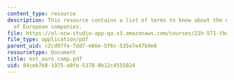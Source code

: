 ```yaml
---
content_type: resource
description: This resource contains a list of terms to know about the establishment
  of European companies.
file: https://ol-ocw-studio-app-qa.s3.amazonaws.com/courses/21h-571-the-making-of-modern-south-asia-fall-2006/84ceb7b81975a0fe53780b12c4555024_est_euro_comp.pdf
file_type: application/pdf
parent_uid: c2cd97fe-fdd7-e66e-5f6c-535e7e47b9e6
resourcetype: Document
title: est_euro_comp.pdf
uid: 84ceb7b8-1975-a0fe-5378-0b12c4555024
---
```

